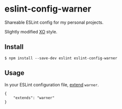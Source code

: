 # eslint-config-warner
Shareable ESLint config for my personal projects.

Slightly modified [XO](https://github.com/sindresorhus/eslint-config-xo) style.

## Install

`$ npm install --save-dev eslint eslint-config-warner`

## Usage

In your ESLint configuration file, [extend](http://eslint.org/docs/user-guide/configuring#extending-configuration-files) `warner`.

```
{
    "extends": "warner"
}
```
